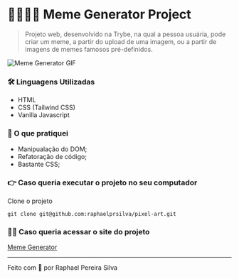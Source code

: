# 👨‍🎨👩‍🎨 Meme Generator Project

> Projeto web, desenvolvido na Trybe, na qual a pessoa usuária, pode criar um meme, a partir do upload de uma imagem, ou a partir de imagens de memes famosos pré-definidos.

![Meme Generator GIF](https://media.giphy.com/media/eTu6bPdQEvBQblbrwO/giphy.gif)

### 🛠 Linguagens Utilizadas

- HTML
- CSS (Tailwind CSS)
- Vanilla Javascript

### 📝 O que pratiquei

- Manipualação do DOM;
- Refatoração de código;
- Bastante CSS;

### 👉 Caso queria executar o projeto no seu computador

Clone o projeto

```shell
git clone git@github.com:raphaelprsilva/pixel-art.git
```

### 👨‍💻 Caso queria acessar o site do projeto

[Meme Generator](https://pixels-art.elraphael.com.br/)

---

Feito com 💚 por Raphael Pereira Silva
